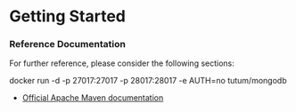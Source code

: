 # Getting Started

### Reference Documentation
For further reference, please consider the following sections:

docker run -d -p 27017:27017 -p 28017:28017 -e AUTH=no tutum/mongodb

* [Official Apache Maven documentation](https://maven.apache.org/guides/index.html)

